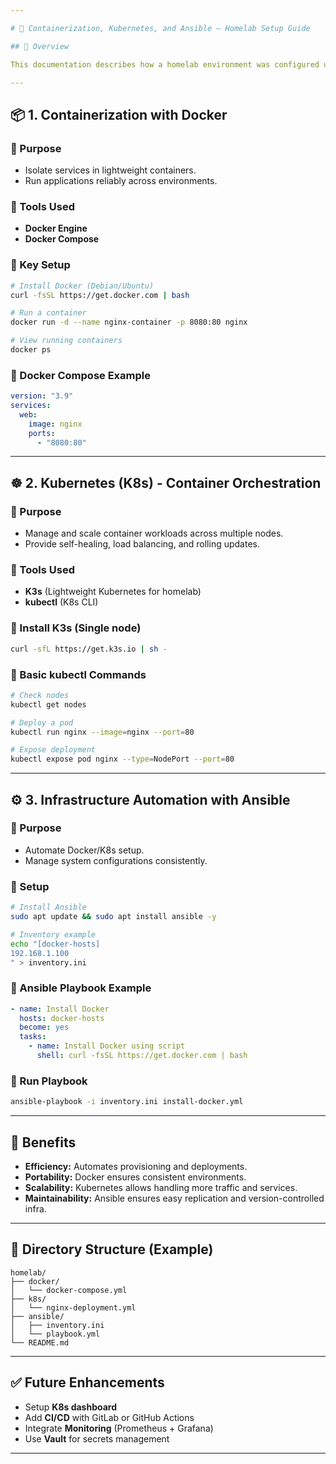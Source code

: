 ```yaml
---

# 🐳 Containerization, Kubernetes, and Ansible – Homelab Setup Guide

## 🧰 Overview

This documentation describes how a homelab environment was configured using **Docker**, **Kubernetes (K8s)**, and **Ansible** to orchestrate and automate containerized infrastructure.

---
```


## 📦 1. Containerization with Docker

### 🔹 Purpose

* Isolate services in lightweight containers.
* Run applications reliably across environments.

### 🔹 Tools Used

* **Docker Engine**
* **Docker Compose**

### 🔹 Key Setup

```bash
# Install Docker (Debian/Ubuntu)
curl -fsSL https://get.docker.com | bash

# Run a container
docker run -d --name nginx-container -p 8080:80 nginx

# View running containers
docker ps
```

### 🔹 Docker Compose Example

```yaml
version: "3.9"
services:
  web:
    image: nginx
    ports:
      - "8080:80"
```

---

## ☸️ 2. Kubernetes (K8s) - Container Orchestration

### 🔹 Purpose

* Manage and scale container workloads across multiple nodes.
* Provide self-healing, load balancing, and rolling updates.

### 🔹 Tools Used

* **K3s** (Lightweight Kubernetes for homelab)
* **kubectl** (K8s CLI)

### 🔹 Install K3s (Single node)

```bash
curl -sfL https://get.k3s.io | sh -
```

### 🔹 Basic kubectl Commands

```bash
# Check nodes
kubectl get nodes

# Deploy a pod
kubectl run nginx --image=nginx --port=80

# Expose deployment
kubectl expose pod nginx --type=NodePort --port=80
```

---

## ⚙️ 3. Infrastructure Automation with Ansible

### 🔹 Purpose

* Automate Docker/K8s setup.
* Manage system configurations consistently.

### 🔹 Setup

```bash
# Install Ansible
sudo apt update && sudo apt install ansible -y

# Inventory example
echo "[docker-hosts]
192.168.1.100
" > inventory.ini
```

### 🔹 Ansible Playbook Example

```yaml
- name: Install Docker
  hosts: docker-hosts
  become: yes
  tasks:
    - name: Install Docker using script
      shell: curl -fsSL https://get.docker.com | bash
```

### 🔹 Run Playbook

```bash
ansible-playbook -i inventory.ini install-docker.yml
```

---

## 🧠 Benefits

* **Efficiency:** Automates provisioning and deployments.
* **Portability:** Docker ensures consistent environments.
* **Scalability:** Kubernetes allows handling more traffic and services.
* **Maintainability:** Ansible ensures easy replication and version-controlled infra.

---

## 📁 Directory Structure (Example)

```
homelab/
├── docker/
│   └── docker-compose.yml
├── k8s/
│   └── nginx-deployment.yml
├── ansible/
│   ├── inventory.ini
│   └── playbook.yml
└── README.md
```

---

## ✅ Future Enhancements

* Setup **K8s dashboard**
* Add **CI/CD** with GitLab or GitHub Actions
* Integrate **Monitoring** (Prometheus + Grafana)
* Use **Vault** for secrets management

---
